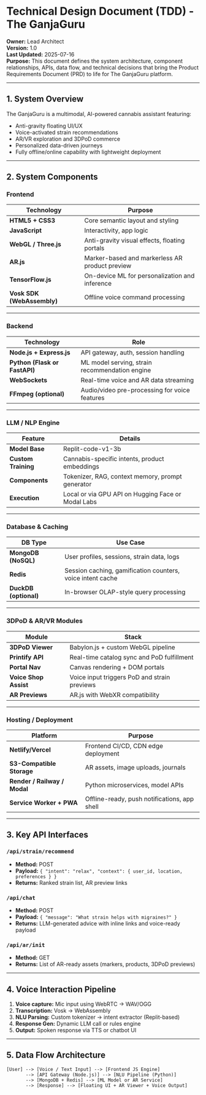 # Technical Design Document (TDD) - The GanjaGuru

**Owner:** Lead Architect  
**Version:** 1.0  
**Last Updated:** 2025-07-16  
**Purpose:** This document defines the system architecture, component relationships, APIs, data flow, and technical decisions that bring the Product Requirements Document (PRD) to life for The GanjaGuru platform.

---

## 1. System Overview

The GanjaGuru is a multimodal, AI-powered cannabis assistant featuring:

- Anti-gravity floating UI/UX  
- Voice-activated strain recommendations  
- AR/VR exploration and 3DPoD commerce  
- Personalized data-driven journeys  
- Fully offline/online capability with lightweight deployment  

---

## 2. System Components

### Frontend

| Technology | Purpose |
|------------|---------|
| **HTML5 + CSS3** | Core semantic layout and styling |
| **JavaScript** | Interactivity, app logic |
| **WebGL / Three.js** | Anti-gravity visual effects, floating portals |
| **AR.js** | Marker-based and markerless AR product preview |
| **TensorFlow.js** | On-device ML for personalization and inference |
| **Vosk SDK (WebAssembly)** | Offline voice command processing |

---

### Backend

| Technology | Role |
|------------|------|
| **Node.js + Express.js** | API gateway, auth, session handling |
| **Python (Flask or FastAPI)** | ML model serving, strain recommendation engine |
| **WebSockets** | Real-time voice and AR data streaming |
| **FFmpeg (optional)** | Audio/video pre-processing for voice features |

---

### LLM / NLP Engine

| Feature | Details |
|--------|---------|
| **Model Base** | Replit-code-v1-3b |
| **Custom Training** | Cannabis-specific intents, product embeddings |
| **Components** | Tokenizer, RAG, context memory, prompt generator |
| **Execution** | Local or via GPU API on Hugging Face or Modal Labs |

---

### Database & Caching

| DB Type | Use Case |
|--------|-----------|
| **MongoDB (NoSQL)** | User profiles, sessions, strain data, logs |
| **Redis** | Session caching, gamification counters, voice intent cache |
| **DuckDB (optional)** | In-browser OLAP-style query processing |

---

### 3DPoD & AR/VR Modules

| Module | Stack |
|--------|-------|
| **3DPoD Viewer** | Babylon.js + custom WebGL pipeline |
| **Printify API** | Real-time catalog sync and PoD fulfillment |
| **Portal Nav** | Canvas rendering + DOM portals |
| **Voice Shop Assist** | Voice input triggers PoD and strain previews |
| **AR Previews** | AR.js with WebXR compatibility |

---

### Hosting / Deployment

| Platform | Purpose |
|----------|---------|
| **Netlify/Vercel** | Frontend CI/CD, CDN edge deployment |
| **S3-Compatible Storage** | AR assets, image uploads, journals |
| **Render / Railway / Modal** | Python microservices, model APIs |
| **Service Worker + PWA** | Offline-ready, push notifications, app shell |

---

## 3. Key API Interfaces

### `/api/strain/recommend`
- **Method:** POST  
- **Payload:** `{ "intent": "relax", "context": { user_id, location, preferences } }`  
- **Returns:** Ranked strain list, AR preview links

### `/api/chat`
- **Method:** POST  
- **Payload:** `{ "message": "What strain helps with migraines?" }`  
- **Returns:** LLM-generated advice with inline links and voice-ready payload

### `/api/ar/init`
- **Method:** GET  
- **Returns:** List of AR-ready assets (markers, products, 3DPoD previews)

---

## 4. Voice Interaction Pipeline

1. **Voice capture:** Mic input using WebRTC → WAV/OGG  
2. **Transcription:** Vosk → WebAssembly  
3. **NLU Parsing:** Custom tokenizer → intent extractor (Replit-based)  
4. **Response Gen:** Dynamic LLM call or rules engine  
5. **Output:** Spoken response via TTS or chatbot UI  

---

## 5. Data Flow Architecture

```plaintext
[User] --> [Voice / Text Input] --> [Frontend JS Engine]
       --> [API Gateway (Node.js)] --> [NLU Pipeline (Python)]
       --> [MongoDB + Redis] --> [ML Model or AR Service]
       --> [Response] --> [Floating UI + AR Viewer + Voice Output]